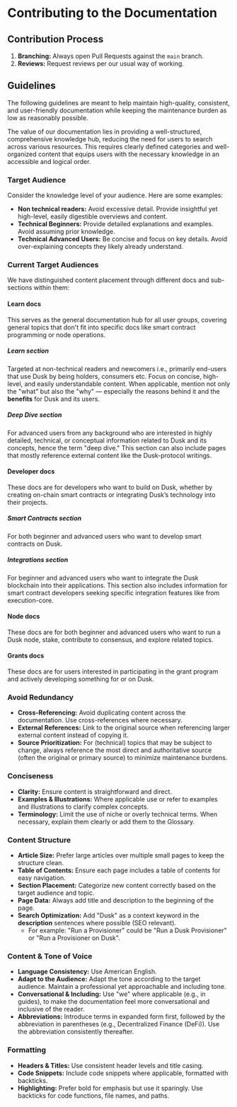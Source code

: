 # Contributing to the Documentation

## Contribution Process

1. **Branching:** Always open Pull Requests against the `main` branch.
2. **Reviews:** Request reviews per our usual way of working.

## Guidelines

The following guidelines are meant to help maintain high-quality, consistent, and user-friendly documentation while keeping the maintenance burden as low as reasonably possible.

The value of our documentation lies in providing a well-structured, comprehensive knowledge hub, reducing the need for users to search across various resources. This requires clearly defined categories and well-organized content that equips users with the necessary knowledge in an accessible and logical order.

### Target Audience

Consider the knowledge level of your audience. Here are some examples:
- **Non technical readers:** Avoid excessive detail. Provide insightful yet high-level, easily digestible overviews and content.
- **Technical Beginners:** Provide detailed explanations and examples. Avoid assuming prior knowledge.
- **Technical Advanced Users:** Be concise and focus on key details. Avoid over-explaining concepts they likely already understand.

### Current Target Audiences

We have distinguished content placement through different docs and sub-sections within them:

#### Learn docs

This serves as the general documentation hub for all user groups, covering general topics that don't fit into specific docs like smart contract programming or node operations.

##### Learn section

Targeted at non-technical readers and newcomers i.e., primarily end-users that use Dusk by being holders, consumers etc. Focus on concise, high-level, and easily understandable content. When applicable, mention not only the "what" but also the "why" — especially the reasons behind it and the **benefits** for Dusk and its users.

##### Deep Dive section

For advanced users from any background who are interested in highly detailed, technical, or conceptual information related to Dusk and its concepts, hence the term "deep dive." This section can also include pages that mostly reference external content like the Dusk-protocol writings.

#### Developer docs

These docs are for developers who want to build on Dusk, whether by creating on-chain smart contracts or integrating Dusk’s technology into their projects.

##### Smart Contracts section

For both beginner and advanced users who want to develop smart contracts on Dusk.

##### Integrations section

For beginner and advanced users who want to integrate the Dusk blockchain into their applications. This section also includes information for smart contract developers seeking specific integration features like from execution-core.

#### Node docs

These docs are for both beginner and advanced users who want to run a Dusk node, stake, contribute to consensus, and explore related topics.

#### Grants docs

These docs are for users interested in participating in the grant program and actively developing something for or on Dusk.

### Avoid Redundancy

- **Cross-Referencing:** Avoid duplicating content across the documentation. Use cross-references where necessary.
- **External References:** Link to the original source when referencing larger external content instead of copying it.
- **Source Prioritization:** For (technical) topics that may be subject to change, always reference the most direct and authoritative source (often the original or primary source) to minimize maintenance burdens.

### Conciseness

- **Clarity:** Ensure content is straightforward and direct.
- **Examples & Illustrations:** Where applicable use or refer to examples and illustrations to clarify complex concepts.
- **Terminology:** Limit the use of niche or overly technical terms. When necessary, explain them clearly or add them to the Glossary.

### Content Structure

- **Article Size:** Prefer large articles over multiple small pages to keep the structure clean.
- **Table of Contents:** Ensure each page includes a table of contents for easy navigation.
- **Section Placement:** Categorize new content correctly based on the target audience and topic.
- **Page Data:** Always add title and description to the beginning of the page.
- **Search Optimization:** Add "Dusk" as a context keyword in the **description** sentences where possible (SEO relevant).
    - For example: "Run a Provisioner" could be "Run a Dusk Provisioner" or "Run a Provisioner on Dusk".

### Content & Tone of Voice

- **Language Consistency:** Use American English.
- **Adapt to the Audience:** Adapt the tone according to the target audience. Maintain a professional yet approachable and including tone.
- **Conversational & Including:** Use "we" where applicable (e.g., in guides), to make the documentation feel more conversational and inclusive of the reader.
- **Abbreviations:** Introduce terms in expanded form first, followed by the abbreviation in parentheses (e.g., Decentralized Finance (DeFi)). Use the abbreviation consistently thereafter.

### Formatting

- **Headers & Titles:** Use consistent header levels and title casing.
- **Code Snippets:** Include code snippets where applicable, formatted with backticks.
- **Highlighting:** Prefer bold for emphasis but use it sparingly. Use backticks for code functions, file names, and paths.
